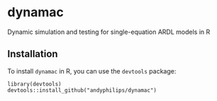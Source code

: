 # dynamac
Dynamic simulation and testing for single-equation ARDL models in R

## Installation
To install `dynamac` in R, you can use the `devtools` package:
```
library(devtools)
devtools::install_github("andyphilips/dynamac")
```
